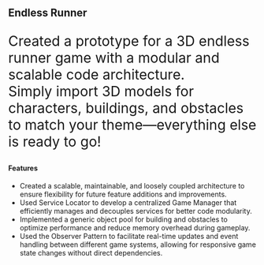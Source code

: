 <h2 >Endless Runner</h2> 
<p style="font-size:28px;">Created a prototype for a 3D endless runner game with a modular and scalable code architecture. <br>Simply import 3D models for characters, buildings, and obstacles to match your theme—everything else is ready to go! </p>
<h4>Features</h4>
<ul>
  <li>Created a scalable, maintainable, and loosely coupled architecture to ensure flexibility for future feature additions and improvements.</li>
  <li>Used Service Locator to develop a centralized Game Manager that efficiently manages and decouples services for better code modularity.</li>
  <li>Implemented a generic object pool for building and obstacles to optimize performance and reduce memory overhead during gameplay.</li>
  <li>Used the Observer Pattern to facilitate real-time updates and event handling between different game systems, allowing for responsive game state changes without direct dependencies.</li>
</ul>
